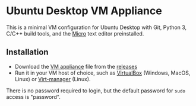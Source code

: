 Ubuntu Desktop VM Appliance
===========================

This is a minimal VM configuration for Ubuntu Desktop with Git, Python 3, C/C++ build tools, and the [Micro](https://github.com/zyedidia/micro) text editor preinstalled.

Installation
------------

- Download the [VM appliance](https://github.com/jncraton/ubuntu-desktop-vm/releases/download/v1.1/ubuntu-desktop.ova) file from the [releases](https://github.com/jncraton/ubuntu-desktop-vm/releases/latest)
- Run it in your VM host of choice, such as [VirtualBox](https://www.virtualbox.org/) (Windows, MacOS, Linux) or [Virt-manager](https://virt-manager.org/) (Linux).

There is no password required to login, but the default password for `sudo` access is "password".
